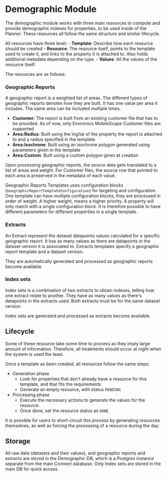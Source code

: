 # Demographic Module

The demographic module works with three main resources to compute and provide demographic indexes for properties, to be used inside of the Planner.
These resources all follow the same structure and similar lifecycle.

All resources have three level:
    - **Template**: Describe how each resource should be created
    - **Resource**: The resource itself, points to the template used to create it, and links to the property it is attached to. Also holds additional metadata depending on the type.
    - **Values**: All the values of the resource itself.

The resources are as follows:

### Geographic Reports

A geographic report is a weighted list of areas. The different types of geographic reports denotes how they are built. It has one value per area it includes. The same area can be included multiple times.

- **Customer**: The report is built from an existing customer file that has to be provided. As of now, only Environics MobileScape Customer files are supported
- **Area:Radius**: Built using the lng/lat of the property the report is attached to and a radius specified in the template
- **Area:Isochrone**: Built using an isochrone polygon generated using parameters given in the template
- **Area:Custom**: Built using a custom polygon given at creation

Upon processing geographic reports, the source data gets translated to a list of areas and weight. For Customer files, the source row that pointed to each area is preserved in the metadata of each value.

Geographic Reports Templates uses configuration blocks (`GeographicReportTemplateConfiguration`) for targeting and configuration. One template can have multiple configuration blocks, they are processed in order of weight. A higher weight, means a higher priority.
A property will only match with a single configuration block. It is therefore possible to have different parameters for different properties in a single template.

### Extracts

An Extract represent the dataset datapoints values calculated for a specific geographic report. It has as many values as there are datapoints in the dataset version it is associated to.
Extracts templates specify a geographic report template and a dataset version. 

They are automatically generated and processed as geographic reports become available.

### Index sets
Index sets is a combination of two extracts to obtain indexes, telling how one extract relate to another. They have as many values as there's datapoints in the extracts used. Both extracts must be for the same dataset version. 

Index sets are generated and processed as extracts become available.

## Lifecycle

Some of these resource take some time to process as they imply large amount of information. Therefore, all treatments should occur at night when the system is used the least.

Once a template as been created, all resources follow the same steps:

- Generation phase
  - Look for properties that don't already have a resource for this template, and that fits the requirements
  - Generate an empty resource, with status `PENDING`
- Processing phase
  - Execute the necessary actions to generate the values for the resource.
  - Once done, set the resource status as `DONE`

It is possible for users to short-circuit this process by generating resources themselves, as well as forcing the processing of a resource during the day.

## Storage

All raw data (datasets and their values), and geographic reports and extracts are stored in the Demographic DB, which is a Postgres instance separate from the main Connect database. 
Only Index sets are stored in the main DB for quick access.

